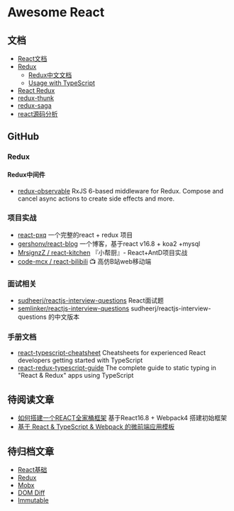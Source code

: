 # Awesome React

## 文档

- [React文档](https://zh-hans.reactjs.org/docs/getting-started.html)
- [Redux](https://redux.js.org/)
  - [Redux中文文档](https://www.redux.org.cn/)
  - [Usage with TypeScript](<https://redux.js.org/recipes/usage-with-typescript#type-checking-reducers>)
- [React Redux](https://react-redux.js.org/)
- [redux-thunk](https://github.com/reduxjs/redux-thunk)
- [redux-saga](https://redux-saga.js.org/)
- [react源码分析](https://www.yuque.com/ant-h5/react)

## GitHub

### Redux

#### Redux中间件
- [redux-observable](https://github.com/redux-observable/redux-observable) RxJS 6-based middleware for Redux. Compose and cancel async actions to create side effects and more.

### 项目实战
- [react-pxq](https://github.com/bailicangdu/react-pxq) 一个完整的react + redux 项目
- [gershonv/react-blog](https://github.com/gershonv/react-blog) 一个博客，基于react v16.8 + koa2 +mysql
- [MrsignzZ / react-kitchen](https://github.com/MrsignzZ/react-kitchen/) 『小帮厨』- React+AntD项目实战
- [code-mcx / react-bilibili](https://github.com/code-mcx/react-bilibili/) 📺 高仿B站web移动端

### 面试相关

- [sudheerj/reactjs-interview-questions](https://github.com/sudheerj/reactjs-interview-questions) React面试题
- [semlinker/reactjs-interview-questions](https://github.com/semlinker/reactjs-interview-questions) sudheerj/reactjs-interview-questions 的中文版本

### 手册文档

- [react-typescript-cheatsheet](<https://github.com/sw-yx/react-typescript-cheatsheet#function-components>) Cheatsheets for experienced React developers getting started with TypeScript
- [react-redux-typescript-guide](https://github.com/piotrwitek/react-redux-typescript-guide/) The complete guide to static typing in "React & Redux" apps using TypeScript

## 待阅读文章

- [如何搭建一个REACT全家桶框架](https://juejin.im/post/5c9d88ea6fb9a070c6189d69#heading-32) 基于React16.8 + Webpack4 搭建初始框架
- [基于 React & TypeScript & Webpack 的微前端应用模板](https://juejin.im/post/5c4f265e6fb9a049a97a199d)

## 待归档文章

- [React基础](/fe/react/React基础)
- [Redux](/fe/react/Redux)
- [Mobx](/fe/react/Mbox)
- [DOM Diff](/fe/react/domDiff)
- [Immutable](/fe/react/Immutable)